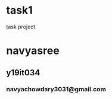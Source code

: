 # task1
task project
<h1> navyasree </h1>
<h2> y19it034 </h2>
<h3> navyachowdary3031@gmail.com </h3>
